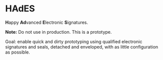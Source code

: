 # HAdES

**H**appy **Ad**vanced **E**lectronic **S**ignatures.

**Note:** Do not use in production. This is a prototype.

Goal: enable quick and dirty prototyping using qualified electronic signatures and seals, detached and enveloped, with as little configuration as possible.
